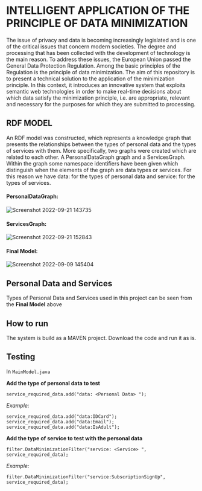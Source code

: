 # **INTELLIGENT APPLICATION OF THE PRINCIPLE OF DATA MINIMIZATION**

The issue of privacy and data is becoming increasingly legislated and is one of the critical issues that concern modern societies. The degree and processing that has been collected with the development of technology is the main reason. To address these issues, the European Union passed the General Data Protection Regulation. Among the basic principles of the Regulation is the principle of data minimization. The aim of this repository is to present a technical solution to the application of the minimization principle. In this context, it introduces an innovative system that exploits semantic web technologies in order to make real-time decisions about which data satisfy the minimization principle, i.e. are appropriate, relevant and necessary for the purposes for which they are submitted to processing.

## RDF MODEL 

An RDF model was constructed, which represents a knowledge graph that presents the relationships between the types of personal data and the types of services with them.
More specifically, two graphs were created which are related to each other. A PersonalDataGraph graph and a ServicesGraph. Within the graph some namespace identifiers have been given which distinguish when the elements of the graph are data types or services. For this reason we have data: for the types of personal data and service: for the types of services.

#### PersonalDataGraph:

![Screenshot 2022-09-21 143735](https://user-images.githubusercontent.com/67365815/203770295-b675b1de-0bbe-4056-bf0b-a3dfd6dc45a4.jpg)


#### ServicesGraph:

![Screenshot 2022-09-21 152843](https://user-images.githubusercontent.com/67365815/203770345-dabfc826-7e60-4978-894e-fa1379012491.jpg)


#### Final Model:
![Screenshot 2022-09-09 145404](https://user-images.githubusercontent.com/67365815/203770370-d809e080-2e75-418d-b08d-b2a37fde2509.jpg)



## Personal Data and Services

Types of Personal Data and Services used in this project can be seen from the **Final Model** above 


## How to run

The system is build as a MAVEN project. Download the code and run it as is.



## Testing


In ```MainModel.java``` 


**Add the type of personal data to test** 

```
service_required_data.add("data: <Personal Data> ");
```

*Example:*
```
service_required_data.add("data:IDCard");
service_required_data.add("data:Email");
service_required_data.add("data:IsAdult");
```


**Add the type of service to test with the personal data** 

```
filter.DataMinimizationFilter("service: <Service> ", service_required_data);
```

*Example:*
```
filter.DataMinimizationFilter("service:SubscriptionSignUp", service_required_data);
```
